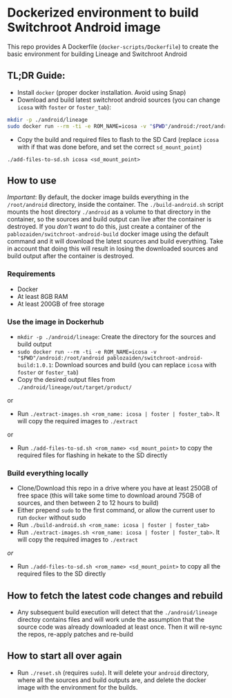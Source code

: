 # Dockerized environment to build Switchroot Android image

This repo provides A Dockerfile (`docker-scripts/Dockerfile`) to create the basic environment for building Lineage and Switchroot Android

## TL;DR Guide:
- Install `docker` (proper docker installation. Avoid using Snap) 
- Download and build latest switchroot android sources (you can change `icosa` with `foster` or `foster_tab`):
```bash
mkdir -p ./android/lineage
sudo docker run --rm -ti -e ROM_NAME=icosa -v "$PWD"/android:/root/android pablozaiden/switchroot-android-build:1.0.1
```
- Copy the build and required files to flash to the SD Card (replace `icosa` with if that was done before, and set the correct `sd_mount_point`)
```
./add-files-to-sd.sh icosa <sd_mount_point>
```

## How to use

*Important*: By default, the docker image builds everything in the `/root/android` directory, inside the container. The `./build-android.sh` script mounts the host directory `./android` as a volume to that directory in the container, so the sources and build output can live after the container is destroyed.
If you _don't want_ to do this, just create a container of the `pablozaiden/switchroot-android-build` docker image using the default command and it will download the latest sources and build everything. Take in account that doing this will result in losing the downloaded sources and build output after the container is destroyed.


### Requirements
- Docker
- At least 8GB RAM
- At least 200GB of free storage

### Use the image in Dockerhub

- `mkdir -p ./android/lineage`: Create the directory for the sources and build output
- `sudo docker run --rm -ti -e ROM_NAME=icosa -v "$PWD"/android:/root/android pablozaiden/switchroot-android-build:1.0.1`: Download sources and build (you can replace `icosa` with `foster` or `foster_tab`)
- Copy the desired output files from `./android/lineage/out/target/product/`

or

- Run `./extract-images.sh <rom_name: icosa | foster | foster_tab>`. It will copy the required images to `./extract`

or

- Run `./add-files-to-sd.sh <rom_name> <sd_mount_point>` to copy the required files for flashing in hekate to the SD directly

### Build everything locally

- Clone/Download this repo in a drive where you have at least 250GB of free space (this will take some time to download around 75GB of sources, and then between 2 to 12 hours to build)
- Either prepend `sudo` to the first command, or allow the current user to run `docker` without sudo
- Run `./build-android.sh <rom_name: icosa | foster | foster_tab>` 
- Run `./extract-images.sh <rom_name: icosa | foster | foster_tab>`. It will copy the required images to `./extract`

*or*

- Run `./add-files-to-sd.sh <rom_name> <sd_mount_point>` to copy all the required files to the SD directly

## How to fetch the latest code changes and rebuild

- Any subsequent build execution will detect that the `./android/lineage` directoy contains files and will work unde the assumption that the source code was already downloaded at least once. Then it will re-sync the repos, re-apply patches and re-build

## How to start all over again

- Run `./reset.sh` (requires `sudo`). It will delete your `android` directory, where all the sources and build outputs are, and delete the docker image with the environment for the builds.
